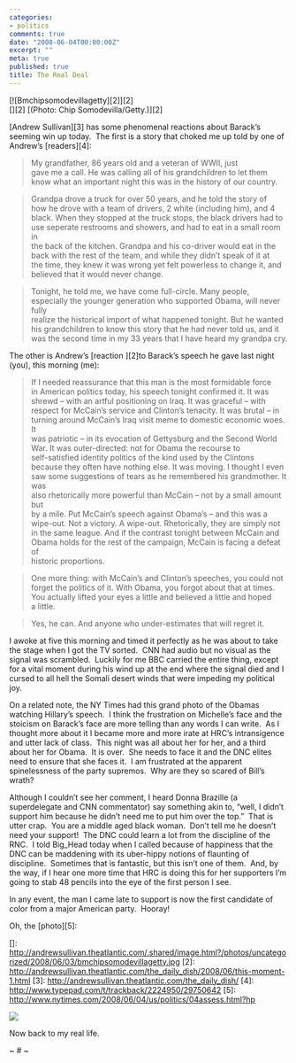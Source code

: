 ```yaml
---
categories:
- politics
comments: true
date: "2008-06-04T00:00:00Z"
excerpt: ""
meta: true
published: true
title: The Real Deal
---
```


 
[![Bmchipsomodevillagetty][2]][2]   
[][2] 
[(Photo: Chip Somodevilla/Getty.)][2]  

[Andrew Sullivan][3] has some phenomenal reactions about Barack’s seeming win up today.  The first is a story that choked me up told by one of Andrew’s [readers][4]:  

> My grandfather, 86 years old and a veteran of WWII, just  
> gave me a call. He was calling all of his grandchildren to let them  
> know what an important night this was in the history of our country. 

> Grandpa drove a truck for over 50 years, and he told the story of  
> how he drove with a team of drivers, 2 white (including him), and 4  
> black. When they stopped at the truck stops, the black drivers had to  
> use seperate restrooms and showers, and had to eat in a small room in  
> the back of the kitchen. Grandpa and his co-driver would eat in the  
> back with the rest of the team, and while they didn’t speak of it at  
> the time, they knew it was wrong yet felt powerless to change it, and  
> believed that it would never change. 

> Tonight, he told me, we have come full-circle. Many people,  
> especially the younger generation who supported Obama, will never fully  
> realize the historical import of what happened tonight. But he wanted  
> his grandchildren to know this story that he had never told us, and it  
> was the second time in my 33 years that I have heard my grandpa cry.

The other is Andrew’s [reaction ][2]to Barack’s speech he gave last night (you), this morning (me):  

> If I needed reassurance that this man is the most formidable force  
> in American politics today, his speech tonight confirmed it. It was  
> shrewd – with an artful positioning on Iraq. It was graceful – with  
> respect for McCain’s service and Clinton’s tenacity. It was brutal – in  
> turning around McCain’s Iraq visit meme to domestic economic woes. It  
> was patriotic – in its evocation of Gettysburg and the Second World  
> War. It was outer-directed: not for Obama the recourse to  
> self-satisfied identity politics of the kind used by the Clintons  
> because they often have nothing else. It was moving. I thought I even  
> saw some suggestions of tears as he remembered his grandmother. It was  
> also rhetorically more powerful than McCain – not by a small amount but  
> by a mile. Put McCain’s speech against Obama’s – and this was a  
> wipe-out. Not a victory. A wipe-out. Rhetorically, they are simply not  
> in the same league. And if the contrast tonight between McCain and  
> Obama holds for the rest of the campaign, McCain is facing a defeat of  
> historic proportions.

> One more thing: with McCain’s and Clinton’s speeches, you could not  
> forget the politics of it. With Obama, you forgot about that at times.  
> You actually lifted your eyes a little and believed a little and hoped  
> a little. 

> Yes, he can. And anyone who under-estimates that will regret it.

I awoke at five this morning and timed it perfectly as he was about to take the stage when I got the TV sorted.  CNN had audio but no visual as the signal was scrambled.  Luckily for me BBC carried the entire thing, except for a vital moment during his wind up at the end where the signal died and I cursed to all hell the Somali desert winds that were impeding my political joy.  

On a related note, the NY Times had this grand photo of the Obamas watching Hillary’s speech.  I think the frustration on Michelle’s face and the stoicism on Barack’s face are more telling than any words I can write.  As I thought more about it I became more and more irate at HRC’s intransigence and utter lack of class.  This night was all about her for her, and a third about her for Obama.  It is over.  She needs to face it and the DNC elites need to ensure that she faces it.  I am frustrated at the apparent spinelessness of the party supremos.  Why are they so scared of Bill’s wrath?  

Although I couldn’t see her comment, I heard Donna Brazille (a superdelegate and CNN commentator) say something akin to, “well, I didn’t support him because he didn’t need me to put him over the top.”  That is utter crap.  You are a middle aged black woman.  Don’t tell me he doesn’t need your support!  The DNC could learn a lot from the discipline of the RNC.  I told Big_Head today when I called because of happiness that the DNC can be maddening with its uber-hippy notions of flaunting of discipline.  Sometimes that is fantastic, but this isn’t one of them.  And, by the way, if I hear one more time that HRC is doing this for her supporters I’m going to stab 48 pencils into the eye of the first person I see.

In any event, the man I came late to support is now the first candidate of color from a major American party.  Hooray!

Oh, the [photo][5]:  

 []: http://andrewsullivan.theatlantic.com/.shared/image.html?/photos/uncategorized/2008/06/03/bmchipsomodevillagetty.jpg
 [2]: http://andrewsullivan.theatlantic.com/the_daily_dish/2008/06/this-moment-1.html
 [3]: http://andrewsullivan.theatlantic.com/the_daily_dish/
 [4]: http://www.typepad.com/t/trackback/2224950/29750642
 [5]: http://www.nytimes.com/2008/06/04/us/politics/04assess.html?hp

![][6] 

 [6]: http://graphics8.nytimes.com/images/2008/06/04/us/04assess.600.jpg

Now back to my real life.

~ # ~